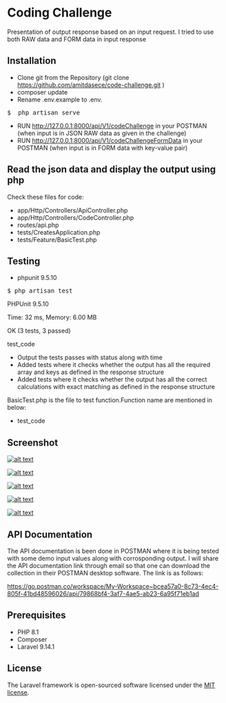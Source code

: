 <h1 dir="auto" data-sourcepos="1:1-1:23">Coding Challenge</h1>
<p dir="auto" data-sourcepos="2:1-2:62">Presentation of output response based on an input request. I tried to use both RAW data and FORM data in input response </p>
<h2 dir="auto" data-sourcepos="26:1-26:15"> <a aria-hidden="true" href="#installation" id="user-content-installation"></a>Installation</h2>
<ul dir="auto" data-sourcepos="28:1-34:78">
  <li data-sourcepos="28:1-29:1">Clone git from the Repository (git clone <a rel="nofollow noreferrer noopener" href="https://github.com/amitdasece/code-challenge.git">https://github.com/amitdasece/code-challenge.git</a> )</li>
  <li data-sourcepos="30:1-30:17">composer update</li>
  <li data-sourcepos="31:1-31:70">Rename .env.example to .env.</li>
</ul>
<div>
  <pre lang="plaintext" data-sourcepos="35:1-40:3"><span lang="plaintext" id="LC1">$ </span><span lang="plaintext" id="LC4"> php artisan serve</span></pre>
</div>
<ul dir="auto" data-sourcepos="41:1-42:0">
  <li data-sourcepos="41:1-42:0">RUN <a rel="nofollow noreferrer noopener" href="http://127.0.0.1:8000/api/codeChallenge">http://127.0.0.1:8000/api/V1/codeChallenge</a> in your POSTMAN (when input is in JSON RAW data as given in the challenge) </li>
  <li>RUN <a rel="nofollow noreferrer noopener" href="http://127.0.0.1:8000/api/codeChallengeFormData">http://127.0.0.1:8000/api/V1/codeChallengeFormData</a> in your POSTMAN (when input is in FORM data with key-value pair) </li>
</ul>

<h2 dir="auto" data-sourcepos="12:1-12:59"> <a aria-hidden="true" href="#read-the-json-data-and-save-it-to-the-database-using-php" id="user-content-read-the-json-data-and-save-it-to-the-database-using-php"></a>Read the json data and display the output using php</h2>
<p dir="auto" data-sourcepos="14:1-15:39">Check these files for code:  </p>
<ul dir="auto" data-sourcepos="145:1-15:39">
<li data-sourcepos="16:1-15:39">app/Http/Controllers/ApiController.php</li>
<li>app/Http/Controllers/CodeController.php</li>
<li>routes/api.php</li>
<li>tests/CreatesApplication.php</li>
<li>tests/Feature/BasicTest.php</li>
</ul>

<h2 dir="auto" data-sourcepos="43:1-43:10"> <a aria-hidden="true" href="#testing" id="user-content-testing"></a>Testing</h2>
<ul dir="auto" data-sourcepos="45:1-46:0">
  <li data-sourcepos="45:1-46:0">phpunit 9.5.10</li>
</ul>
<div>
  <pre lang="plaintext" data-sourcepos="47:1-49:3"><span lang="plaintext" id="LC1">$ php artisan test</span></pre>
</div>
<p dir="auto" data-sourcepos="51:1-51:53">PHPUnit 9.5.10</p>
<p dir="auto" data-sourcepos="53:1-53:28">Time: 32 ms, Memory: 6.00 MB</p>
<p dir="auto" data-sourcepos="55:1-55:26">OK (3 tests, 3 passed)</p>
<p dir="auto" data-sourcepos="55:1-55:26">test_code</p>
<ul dir="auto" data-sourcepos="59:1-62:0">
<li data-sourcepos="55:1-55:26">Output the tests passes with status along with time</li>
<li>Added tests where it checks whether the output has all the required array and keys as defined in the response structure</li>
<li>Added tests where it checks whether the output has all the correct calculations with exact matching as defined in the response structure</li>
</ul>
<p dir="auto" data-sourcepos="57:1-57:91">BasicTest.php is the file to test function.Function name are mentioned in below:</p>
<ul dir="auto" data-sourcepos="59:1-62:0">
  <li data-sourcepos="59:1-59:21">test_code</li>
</ul>
<h2 dir="auto" data-sourcepos="8:1-8:13"> <a aria-hidden="true" href="#screenshot" id="user-content-screenshot"></a>Screenshot</h2>
<p dir="auto" data-sourcepos="10:1-10:103"><a data-canonical-src="https://github.com/amitdasece/code-challenge/blob/main/raw_data_postman_request.png" rel="nofollow noreferrer noopener" href="https://github.com/amitdasece/code-challenge/blob/main/raw_data_postman_request.png"><img decoding="async" data-canonical-src="https://github.com/amitdasece/code-challenge/blob/main/raw_data_postman_request.png" alt="alt text" src="https://github.com/amitdasece/code-challenge/blob/main/raw_data_postman_request.png" loading="lazy"></a></p>
<p dir="auto" data-sourcepos="10:1-10:103"><a data-canonical-src="https://github.com/amitdasece/code-challenge/blob/main/raw_data_postman_response.png" rel="nofollow noreferrer noopener" href="https://github.com/amitdasece/code-challenge/blob/main/raw_data_postman_response.png"><img decoding="async" data-canonical-src="https://github.com/amitdasece/code-challenge/blob/main/raw_data_postman_response.png" alt="alt text" src="https://github.com/amitdasece/code-challenge/blob/main/raw_data_postman_response.png" loading="lazy"></a></p>
<p dir="auto" data-sourcepos="10:1-10:103"><a data-canonical-src="https://github.com/amitdasece/code-challenge/blob/main/form_data_postman_request.png" rel="nofollow noreferrer noopener" href="https://github.com/amitdasece/code-challenge/blob/main/form_data_postman_request.png"><img decoding="async" data-canonical-src="https://github.com/amitdasece/code-challenge/blob/main/form_data_postman_request.png" alt="alt text" src="https://github.com/amitdasece/code-challenge/blob/main/form_data_postman_request.png" loading="lazy"></a></p>
<p dir="auto" data-sourcepos="10:1-10:103"><a data-canonical-src="https://github.com/amitdasece/code-challenge/blob/main/form_data_postman_response.png" rel="nofollow noreferrer noopener" href="https://github.com/amitdasece/code-challenge/blob/main/form_data_postman_response.png"><img decoding="async" data-canonical-src="https://github.com/amitdasece/code-challenge/blob/main/form_data_postman_response.png" alt="alt text" src="https://github.com/amitdasece/code-challenge/blob/main/form_data_postman_response.png" loading="lazy"></a></p>
<p dir="auto" data-sourcepos="10:1-10:103"><a data-canonical-src="https://github.com/amitdasece/code-challenge/blob/main/unitTesting.png" rel="nofollow noreferrer noopener" href="https://github.com/amitdasece/code-challenge/blob/main/unitTesting.png"><img decoding="async" data-canonical-src="https://github.com/amitdasece/code-challenge/blob/main/unitTesting.png" alt="alt text" src="https://github.com/amitdasece/code-challenge/blob/main/unitTesting.png" loading="lazy"></a></p>
<h2 dir="auto" data-sourcepos="17:1-17:16"> <a aria-hidden="true" href="#prerequisites" id="user-content-prerequisites"></a>API Documentation</h2>
<p dir="auto" data-sourcepos="65:1-65:117">The API documentation is been done in POSTMAN where it is being tested with some demo input values along with corrosponding output. I will share the API documentation link through email so that one can download the collection in their POSTMAN desktop software. The link is as follows:</p>
<p dir="auto" data-sourcepos="65:1-65:117"><a href="https://go.postman.co/workspace/My-Workspace~bcea57a0-8c73-4ec4-805f-41bd48596026/api/79868bf4-3af7-4ae5-ab23-6a95f71eb1ad">https://go.postman.co/workspace/My-Workspace~bcea57a0-8c73-4ec4-805f-41bd48596026/api/79868bf4-3af7-4ae5-ab23-6a95f71eb1ad</a> </p>
<h2 dir="auto" data-sourcepos="17:1-17:16"> <a aria-hidden="true" href="#prerequisites" id="user-content-prerequisites"></a>Prerequisites</h2>
<ul dir="auto" data-sourcepos="19:1-25:0">
  <li data-sourcepos="19:1-19:9">PHP 8.1</li>
  <li data-sourcepos="21:1-21:10">Composer</li>
  <li data-sourcepos="23:1-25:0">Laravel 9.14.1 </li>
</ul>


<h2 dir="auto" data-sourcepos="63:1-63:10"> <a aria-hidden="true" href="#license" id="user-content-license"></a>License</h2>
<p dir="auto" data-sourcepos="65:1-65:117">The Laravel framework is open-sourced software licensed under the <a rel="nofollow noreferrer noopener" href="https://opensource.org/licenses/MIT">MIT license</a>.</p>
